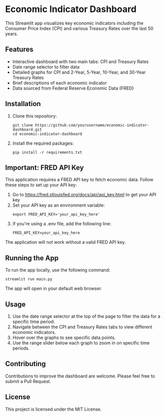 # Economic Indicator Dashboard

This Streamlit app visualizes key economic indicators including the Consumer Price Index (CPI) and various Treasury Rates over the last 50 years.

## Features

- Interactive dashboard with two main tabs: CPI and Treasury Rates
- Date range selector to filter data
- Detailed graphs for CPI and 2-Year, 5-Year, 10-Year, and 30-Year Treasury Rates
- Brief descriptions of each economic indicator
- Data sourced from Federal Reserve Economic Data (FRED)

## Installation

1. Clone this repository:
   ```
   git clone https://github.com/yourusername/economic-indicator-dashboard.git
   cd economic-indicator-dashboard
   ```

2. Install the required packages:
   ```
   pip install -r requirements.txt
   ```

## Important: FRED API Key

This application requires a FRED API key to fetch economic data. Follow these steps to set up your API key:

1. Go to https://fred.stlouisfed.org/docs/api/api_key.html to get your API key
2. Set your API key as an environment variable:
   ```
   export FRED_API_KEY='your_api_key_here'
   ```
3. If you're using a .env file, add the following line:
   ```
   FRED_API_KEY=your_api_key_here
   ```

The application will not work without a valid FRED API key.

## Running the App

To run the app locally, use the following command:

```
streamlit run main.py
```

The app will open in your default web browser.

## Usage

1. Use the date range selector at the top of the page to filter the data for a specific time period.
2. Navigate between the CPI and Treasury Rates tabs to view different economic indicators.
3. Hover over the graphs to see specific data points.
4. Use the range slider below each graph to zoom in on specific time periods.

## Contributing

Contributions to improve the dashboard are welcome. Please feel free to submit a Pull Request.

## License

This project is licensed under the MIT License.
